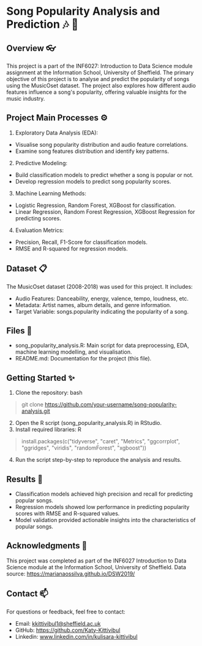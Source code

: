 # Song Popularity Analysis and Prediction :notes: :musical_keyboard:

## Overview :eyeglasses:
This project is a part of the INF6027: Introduction to Data Science module assignment at the Information School, University of Sheffield. The primary objective of this project is to analyse and predict the popularity of songs using the MusicOset dataset. The project also explores how different audio features influence a song's popularity, offering valuable insights for the music industry.

## Project Main Processes :gear:
1. Exploratory Data Analysis (EDA):
- Visualise song popularity distribution and audio feature correlations.
- Examine song features distribution and identify key patterns.
2. Predictive Modeling:
- Build classification models to predict whether a song is popular or not.
- Develop regression models to predict song popularity scores.
3. Machine Learning Methods:
- Logistic Regression, Random Forest, XGBoost for classification.
- Linear Regression, Random Forest Regression, XGBoost Regression for predicting scores.
4. Evaluation Metrics:
- Precision, Recall, F1-Score for classification models.
- RMSE and R-squared for regression models.

## Dataset :clipboard:
The MusicOset dataset (2008-2018) was used for this project. It includes:
- Audio Features: Danceability, energy, valence, tempo, loudness, etc.
- Metadata: Artist names, album details, and genre information.
- Target Variable: songs.popularity indicating the popularity of a song.

## Files :open_file_folder:
- song_popularity_analysis.R: Main script for data preprocessing, EDA, machine learning modelling, and visualisation.
- README.md: Documentation for the project (this file).

## Getting Started :sparkles:
1. Clone the repository:
bash
> git clone https://github.com/your-username/song-popularity-analysis.git
2. Open the R script (song_popularity_analysis.R) in RStudio.
3. Install required libraries:
R
> install.packages(c("tidyverse", "caret", "Metrics", "ggcorrplot", "ggridges", "viridis", "randomForest", "xgboost"))
4. Run the script step-by-step to reproduce the analysis and results.

## Results :tada:
- Classification models achieved high precision and recall for predicting popular songs.
- Regression models showed low performance in predicting popularity scores with RMSE and R-squared values.
- Model validation provided actionable insights into the characteristics of popular songs.

## Acknowledgments :star2:
This project was completed as part of the INF6027 Introduction to Data Science module at the Information School, University of Sheffield.
Data source: https://marianaossilva.github.io/DSW2019/

## Contact :mailbox:
For questions or feedback, feel free to contact:
- Email: kkittivibul1@sheffield.ac.uk
- GitHub: https://github.com/Katy-Kittivibul
- Linkedin: www.linkedin.com/in/kulisara-kittivibul
